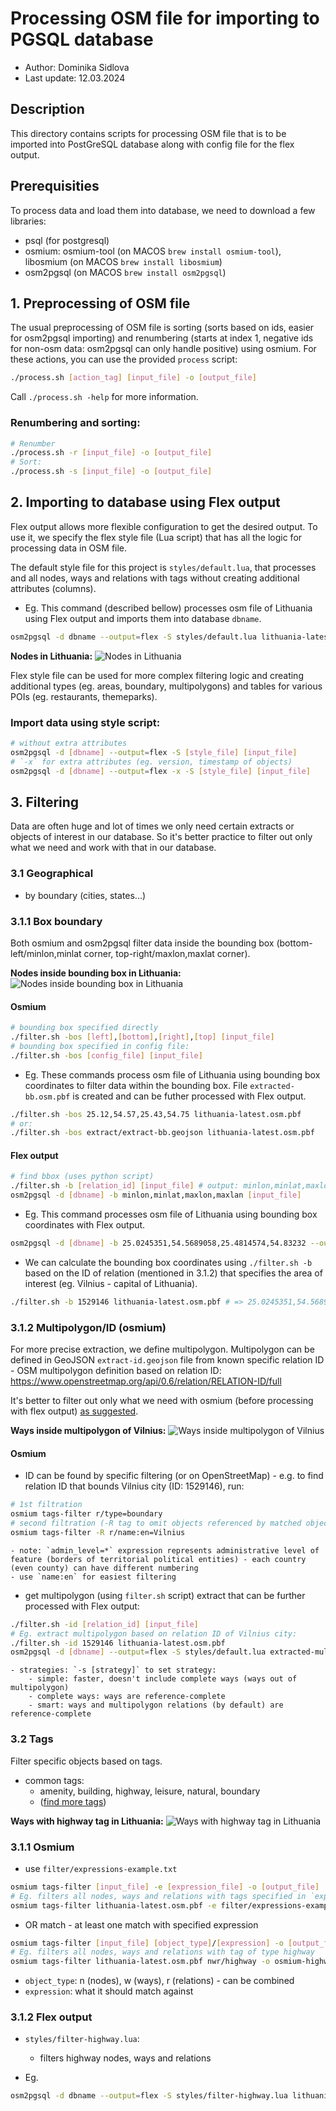 # Processing OSM file for importing to PGSQL database

* Author: Dominika Sidlova
* Last update: 12.03.2024

## Description
This directory contains scripts for processing OSM file that is to be imported into PostGreSQL database along with config file for the flex output.

## Prerequisities
To process data and load them into database, we need to download a few libraries: 
* psql (for postgresql)
* osmium: osmium-tool (on MACOS `brew install osmium-tool`), libosmium (on MACOS `brew install libosmium`)
* osm2pgsql (on MACOS `brew install osm2pgsql`)

## 1. Preprocessing of OSM file
The usual preprocessing of OSM file is sorting (sorts based on ids, easier for osm2pgsql importing) and renumbering (starts at index 1, negative ids for non-osm data: osm2pgsql can only handle positive) using osmium. For these actions, you can use the provided `process` script:
```bash
./process.sh [action_tag] [input_file] -o [output_file]
```
Call `./process.sh -help` for more information.

### Renumbering and sorting:
```bash
# Renumber
./process.sh -r [input_file] -o [output_file]
# Sort:
./process.sh -s [input_file] -o [output_file]
```

## 2. Importing to database using Flex output
Flex output allows more flexible configuration to get the desired output. To use it, we specify the flex style file (Lua script) that has all the logic for processing data in OSM file.

The default style file for this project is `styles/default.lua`, that processes and all nodes, ways and relations with tags without creating additional attributes (columns).

* Eg. This command (described bellow) processes osm file of Lithuania using Flex output and imports them into database `dbname`.
```bash
osm2pgsql -d dbname --output=flex -S styles/default.lua lithuania-latest.osm.pbf
```

**Nodes in Lithuania:**
![Nodes in Lithuania](docs/images/default:nodes.png)

Flex style file can be used for more complex filtering logic and creating additional types (eg. areas, boundary, multipolygons) and tables for various POIs (eg. restaurants, themeparks).

### Import data using style script:
```bash
# without extra attributes
osm2pgsql -d [dbname] --output=flex -S [style_file] [input_file]
# `-x` for extra attributes (eg. version, timestamp of objects)
osm2pgsql -d [dbname] --output=flex -x -S [style_file] [input_file]
```

## 3. Filtering
Data are often huge and lot of times we only need certain extracts or objects of interest in our database. So it's better practice to filter out only what we need and work with that in our database.

### 3.1 Geographical 
- by boundary (cities, states...)

### 3.1.1 Box boundary 
Both osmium and osm2pgsql filter data inside the bounding box (bottom-left/minlon,minlat corner, top-right/maxlon,maxlat corner).

**Nodes inside bounding box in Lithuania:**
![Nodes inside bounding box in Lithuania](docs/images/bb:nodes.png)

#### Osmium
```bash
# bounding box specified directly
./filter.sh -bos [left],[bottom],[right],[top] [input_file] 
# bounding box specified in config file:
./filter.sh -bos [config_file] [input_file]
```
- Eg. These commands process osm file of Lithuania using bounding box coordinates to filter data within the bounding box. File `extracted-bb.osm.pbf` is created and can be futher processed with Flex output.
```bash
./filter.sh -bos 25.12,54.57,25.43,54.75 lithuania-latest.osm.pbf
# or:
./filter.sh -bos extract/extract-bb.geojson lithuania-latest.osm.pbf
```

#### Flex output
```bash
# find bbox (uses python script)
./filter.sh -b [relation_id] [input_file] # output: minlon,minlat,maxlon,maxlan
osm2pgsql -d [dbname] -b minlon,minlat,maxlon,maxlan [input_file] 
```

- Eg. This command processes osm file of Lithuania using bounding box coordinates with Flex output.
```bash
osm2pgsql -d [dbname] -b 25.0245351,54.5689058,25.4814574,54.83232 --output=flex -S styles/default.lua lithuania-latest.osm.pbf
```
* We can calculate the bounding box coordinates using `./filter.sh -b` based on the ID of relation (mentioned in 3.1.2) that specifies the area of interest (eg. Vilnius - capital of Lithuania). 
```bash
./filter.sh -b 1529146 lithuania-latest.osm.pbf # => 25.0245351,54.5689058,25.4814574,54.83232
```

### 3.1.2 Multipolygon/ID (osmium)
For more precise extraction, we define multipolygon. Multipolygon can be defined in GeoJSON `extract-id.geojson` file from known specific relation ID - OSM multipolygon definition based on relation ID: https://www.openstreetmap.org/api/0.6/relation/RELATION-ID/full

It's better to filter out only what we need with osmium (before processing with flex output) [as suggested](https://osm2pgsql.org/examples/road-length/).

**Ways inside multipolygon of Vilnius:**
![Ways inside multipolygon of Vilnius](docs/images/multi:ways.png)

#### Osmium
- ID can be found by specific filtering (or on OpenStreetMap) - e.g. to find relation ID that bounds Vilnius city (ID: 1529146), run:
```bash
# 1st filtration
osmium tags-filter r/type=boundary
# second filtration (-R tag to omit objects referenced by matched objects)
osmium tags-filter -R r/name:en=Vilnius
```
	- note: `admin_level=*` expression represents administrative level of feature (borders of territorial political entities) - each country (even county) can have different numbering
	- use `name:en` for easiest filtering
- get multipolygon (using `filter.sh` script) extract that can be further processed with Flex output:
```bash
./filter.sh -id [relation_id] [input_file]
# Eg. extract multipolygon based on relation ID of Vilnius city:
./filter.sh -id 1529146 lithuania-latest.osm.pbf
osm2pgsql -d [dbname] --output=flex -S styles/default.lua extracted-multi.osm.pbf
```
	- strategies: `-s [strategy]` to set strategy:
		- simple: faster, doesn't include complete ways (ways out of multipolygon)
		- complete ways: ways are reference-complete
		- smart: ways and multipolygon relations (by default) are reference-complete

### 3.2 Tags
Filter specific objects based on tags.
- common tags: 
	- amenity, building, highway, leisure, natural, boundary
	- ([find more tags](https://wiki.openstreetmap.org/wiki/Main_Page))

**Ways with highway tag in Lithuania:**
![Ways with highway tag in Lithuania](docs/images/highway:ways.png)

### 3.1.1 Osmium
<!-- https://osmcode.org/osmium-tool/manual.html#filtering-by-tags -->
- use `filter/expressions-example.txt`
```bash
osmium tags-filter [input_file] -e [expression_file] -o [output_file] 
# Eg. filters all nodes, ways and relations with tags specified in `expressions-example.txt
osmium tags-filter lithuania-latest.osm.pbf -e filter/expressions-example.txt -o osmium-highway.osm.pbf
```
- OR match - at least one match with specified expression
```bash
osmium tags-filter [input_file] [object_type]/[expression] -o [output_file]
# Eg. filters all nodes, ways and relations with tag of type highway
osmium tags-filter lithuania-latest.osm.pbf nwr/highway -o osmium-highway.osm.pbf
```
* `object_type`: n (nodes), w (ways), r (relations) - can be combined
* `expression`: what it should match against

### 3.1.2 Flex output
- `styles/filter-highway.lua`:
	- filters highway nodes, ways and relations

- Eg.
```bash
osm2pgsql -d dbname --output=flex -S styles/filter-highway.lua lithuania-latest.osm.pbf
```
